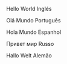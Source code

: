 Hello World        Inglés

Olá Mundo          Português

Hola Mundo         Espanhol

Привет мир         Russo

Hallo Welt         Alemão
